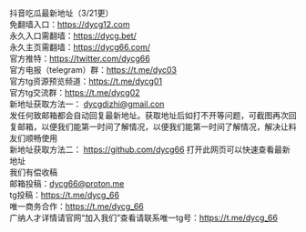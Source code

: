<br>抖音吃瓜最新地址（3/21更）
<br>免翻墙入口：https://dycg12.com
<br>永久入口需翻墙：https://dycg.bet/
<br>永久主页需翻墙：https://dycg66.com/
<br>官方推特：https://twitter.com/dycg66
<br>官方电报（telegram）群：https://t.me/dyc03
<br>官方tg资源预览频道：https://t.me/dycg01
<br>官方tg交流群：https://t.me/dycg02
<br>新地址获取方法一： dycgdizhi@gmail.con
<br>发任何致邮箱都会自动回复最新地址。获取地址后如打不开等问题，可截图再次回复邮箱，以便我们能第一时间了解情况，以便我们能第一时间了解情况，解决让料友们顺畅使用
<br>新地址获取方法二： https://github.com/dycg66  打开此网页可以快速查看最新地址
<br>我们有偿收稿
<br>邮箱投稿：dycg66@proton.me
<br>tg投稿：https://t.me/dycg_66
<br>唯一商务合作：https://t.me/dycg_66
<br>广纳人才详情请官网“加入我们”查看请联系唯一tg号：https://t.me/dycg_66
